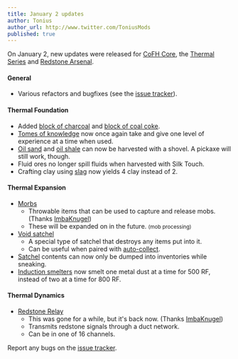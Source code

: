 ```yaml
---
title: January 2 updates
author: Tonius
author_url: http://www.twitter.com/ToniusMods
published: true
---
```


On January 2, new updates were released for [CoFH Core](/docs/cofh-core-4/), the
[Thermal Series](/docs/#thermal-series) and [Redstone
Arsenal](/docs/redstone-arsenal-2/).

#### General
* Various refactors and bugfixes (see the [issue
  tracker](https://github.com/CoFH/Feedback/issues?q=is%3Aissue+is%3Aclosed+label%3Afixed+sort%3Aupdated-desc)).

#### Thermal Foundation
* Added [block of charcoal](/docs/thermal-foundation-2/block-of-charcoal/) and [block of coal
  coke](/docs/thermal-foundation-2/block-of-coal-coke/).
* [Tomes of knowledge](/docs/thermal-foundation-2/tome-of-knowledge/) now once again take and give
  one level of experience at a time when used.
* [Oil sand](/docs/thermal-foundation-2/oil-sand/) and [oil shale](/docs/thermal-foundation-2/oil-shale/) can now be
  harvested with a shovel. A pickaxe will still work, though.
* Fluid ores no longer spill fluids when harvested with Silk Touch.
* Crafting clay using [slag](/docs/thermal-foundation-2/slag/) now yields 4 clay instead of 2.

#### Thermal Expansion
* [Morbs](/docs/thermal-expansion-5/morb/)
  * Throwable items that can be used to capture and release mobs. (Thanks
    [ImbaKnugel](https://github.com/ImbaKnugel))
  * These will be expanded on in the future. <small>(mob processing)</small>
* [Void satchel](/docs/thermal-expansion-5/satchel/)
  * A special type of satchel that destroys any items put into it.
  * Can be useful when paired with [auto-collect](/docs/thermal-expansion-5/satchel/#auto-collect).
* [Satchel](/docs/thermal-expansion-5/satchel/) contents can now only be dumped into inventories
  while sneaking.
* [Induction smelters](/docs/thermal-expansion-5/induction-smelter/) now smelt one metal dust at a
  time for 500 RF, instead of two at a time for 800 RF.

#### Thermal Dynamics
* [Redstone Relay](/docs/thermal-dynamics-2/redstone-relay/)
  * This was gone for a while, but it's back now. (Thanks
    [ImbaKnugel](https://github.com/ImbaKnugel))
  * Transmits redstone signals through a duct network.
  * Can be in one of 16 channels.

Report any bugs on the [issue tracker](http://www.github.com/CoFH/Feedback).
